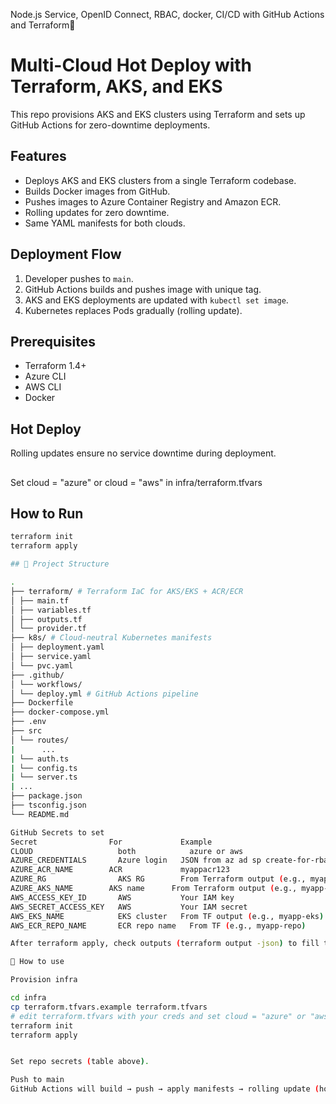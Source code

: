 Node.js Service, OpenID Connect, RBAC, docker, CI/CD with GitHub Actions and Terraform🐳

# Multi-Cloud Hot Deploy with Terraform, AKS, and EKS

This repo provisions AKS and EKS clusters using Terraform and sets up GitHub Actions for zero-downtime deployments.

## Features
- Deploys AKS and EKS clusters from a single Terraform codebase.
- Builds Docker images from GitHub.
- Pushes images to Azure Container Registry and Amazon ECR.
- Rolling updates for zero downtime.
- Same YAML manifests for both clouds.

## Deployment Flow
1. Developer pushes to `main`.
2. GitHub Actions builds and pushes image with unique tag.
3. AKS and EKS deployments are updated with `kubectl set image`.
4. Kubernetes replaces Pods gradually (rolling update).

## Prerequisites
- Terraform 1.4+
- Azure CLI
- AWS CLI
- Docker

## Hot Deploy
Rolling updates ensure no service downtime during deployment.

##
Set cloud = "azure" or cloud = "aws" in infra/terraform.tfvars

## How to Run
```bash
terraform init
terraform apply

## 📂 Project Structure

.
├── terraform/ # Terraform IaC for AKS/EKS + ACR/ECR  
│ ├── main.tf  
│ ├── variables.tf  
│ ├── outputs.tf  
│ └── provider.tf  
├── k8s/ # Cloud-neutral Kubernetes manifests  
│ ├── deployment.yaml  
│ ├── service.yaml  
│ └── pvc.yaml  
├── .github/  
│ └── workflows/  
│ └── deploy.yml # GitHub Actions pipeline  
├── Dockerfile  
├── docker-compose.yml  
├── .env  
├── src  
│ └── routes/  
|      ...   
| └── auth.ts  
| └── config.ts  
| └── server.ts  
| ...  
├── package.json  
├── tsconfig.json  
└── README.md  

GitHub Secrets to set
Secret	              For	          Example
CLOUD	                both	        azure or aws
AZURE_CREDENTIALS    	Azure login	  JSON from az ad sp create-for-rbac --sdk-auth
AZURE_ACR_NAME	      ACR	          myappacr123
AZURE_RG	            AKS RG	      From Terraform output (e.g., myapp-rg)
AZURE_AKS_NAME	      AKS name	    From Terraform output (e.g., myapp-aks)
AWS_ACCESS_KEY_ID    	AWS	          Your IAM key
AWS_SECRET_ACCESS_KEY	AWS	          Your IAM secret
AWS_EKS_NAME	        EKS cluster	  From TF output (e.g., myapp-eks)
AWS_ECR_REPO_NAME	    ECR repo name	From TF (e.g., myapp-repo)

After terraform apply, check outputs (terraform output -json) to fill these secrets accurately.

🚀 How to use

Provision infra

cd infra
cp terraform.tfvars.example terraform.tfvars
# edit terraform.tfvars with your creds and set cloud = "azure" or "aws"
terraform init
terraform apply


Set repo secrets (table above).

Push to main
GitHub Actions will build → push → apply manifests → rolling update (hot deploy, zero downtime).





